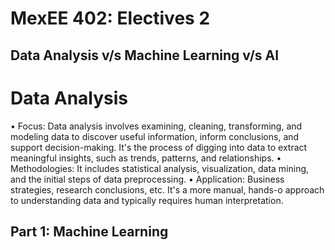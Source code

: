 # MexEE 402: Electives 2

## Data Analysis v/s Machine Learning v/s AI
# Data Analysis
•	Focus: Data analysis involves examining, cleaning, transforming, and modeling data to discover useful information, inform conclusions, and support decision-making. It's the process of digging into data to extract meaningful insights, such as trends, patterns, and relationships.
•	Methodologies: It includes statistical analysis, visualization, data mining, and the initial steps of data preprocessing.
•	Application: Business strategies, research conclusions, etc. It's a more manual, hands-o approach to understanding data and typically requires human interpretation.


## Part 1: Machine Learning 

